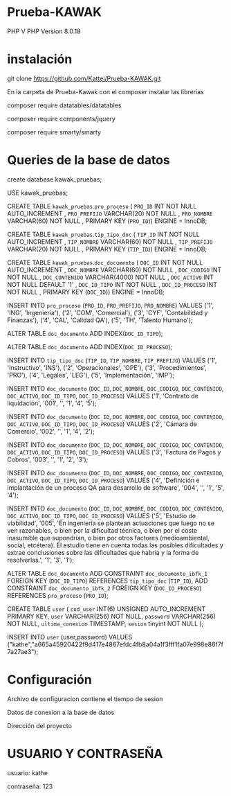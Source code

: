 # Prueba-KAWAK


PHP V PHP Version 8.0.18

# instalación

git clone https://github.com/Kattei/Prueba-KAWAK.git

En la carpeta de Prueba-Kawak con el composer instalar las librerias

composer require datatables/datatables

composer require components/jquery

composer require smarty/smarty


# Queries de la base de datos

create database kawak_pruebas;

USE kawak_pruebas;

CREATE TABLE `kawak_pruebas`.`pro_proceso` ( `PRO_ID` INT NOT NULL AUTO_INCREMENT ,  `PRO_PREFIJO` VARCHAR(20) NOT NULL ,  `PRO_NOMBRE` VARCHAR(60) NOT NULL ,    PRIMARY KEY  (`PRO_ID`)) ENGINE = InnoDB;

CREATE TABLE `kawak_pruebas`.`tip_tipo_doc` ( `TIP_ID` INT NOT NULL AUTO_INCREMENT ,  `TIP_NOMBRE` VARCHAR(60) NOT NULL ,  `TIP_PREFIJO` VARCHAR(20) NOT NULL ,    PRIMARY KEY  (`TIP_ID`)) ENGINE = InnoDB;

CREATE TABLE `kawak_pruebas`.`doc_documento` ( `DOC_ID` INT NOT NULL AUTO_INCREMENT ,  `DOC_NOMBRE` VARCHAR(60) NOT NULL ,  `DOC_CODIGO` INT NOT NULL ,  `DOC_CONTENIDO` VARCHAR(4000) NOT NULL ,  `DOC_ACTIVO` INT NOT NULL DEFAULT '1' ,  `DOC_ID_TIPO` INT NOT NULL ,  `DOC_ID_PROCESO` INT NOT NULL ,    PRIMARY KEY  (`DOC_ID`)) ENGINE = InnoDB;

INSERT INTO `pro_proceso` (`PRO_ID`, `PRO_PREFIJO`, `PRO_NOMBRE`) VALUES ('1', 'ING', 'Ingeniería'), ('2', 'COM', 'Comercial'), ('3', 'CYF', 'Contabilidad y Finanzas'), ('4', 'CAL', 'Calidad QA'), ('5', 'TH', 'Talento Humano');

ALTER TABLE `doc_documento` ADD INDEX(`DOC_ID_TIPO`);

ALTER TABLE `doc_documento` ADD INDEX(`DOC_ID_PROCESO`);

INSERT INTO `tip_tipo_doc` (`TIP_ID`, `TIP_NOMBRE`, `TIP_PREFIJO`) VALUES ('1', 'Instructivo', 'INS'), ('2', 'Operacionales', 'OPE'), ('3', 'Procedimientos', 'PRO'), ('4', 'Legales', 'LEG'), ('5', 'Implementación', 'IMP');

INSERT INTO `doc_documento` (`DOC_ID`, `DOC_NOMBRE`, `DOC_CODIGO`, `DOC_CONTENIDO`, `DOC_ACTIVO`, `DOC_ID_TIPO`, `DOC_ID_PROCESO`) VALUES ('1', 'Contrato de liquidación', '001', '', '1', '4', '5');

INSERT INTO `doc_documento` (`DOC_ID`, `DOC_NOMBRE`, `DOC_CODIGO`, `DOC_CONTENIDO`, `DOC_ACTIVO`, `DOC_ID_TIPO`, `DOC_ID_PROCESO`) VALUES ('2', 'Cámara de Comercio', '002', '', '1', '4', '2');

INSERT INTO `doc_documento` (`DOC_ID`, `DOC_NOMBRE`, `DOC_CODIGO`, `DOC_CONTENIDO`, `DOC_ACTIVO`, `DOC_ID_TIPO`, `DOC_ID_PROCESO`) VALUES ('3', 'Factura de Pagos y Cobros', '003', '', '1', '2', '3');

INSERT INTO `doc_documento` (`DOC_ID`, `DOC_NOMBRE`, `DOC_CODIGO`, `DOC_CONTENIDO`, `DOC_ACTIVO`, `DOC_ID_TIPO`, `DOC_ID_PROCESO`) VALUES ('4', 'Definición e implantación de un proceso QA para desarrollo de software', '004', '', '1', '5', '4');

INSERT INTO `doc_documento` (`DOC_ID`, `DOC_NOMBRE`, `DOC_CODIGO`, `DOC_CONTENIDO`, `DOC_ACTIVO`, `DOC_ID_TIPO`, `DOC_ID_PROCESO`) VALUES ('5', 'Estudio de viabilidad', '005', 'En ingeniería se plantean actuaciones que luego no se ven razonables, o bien por la dificultad técnica, o bien por el coste inasumible que supondrían, o bien por otros factores (medioambiental, social, etcétera). El estudio tiene en cuenta todas las posibles dificultades y extrae conclusiones sobre las dificultades que habría y la forma de resolverlas.', '1', '3', '1');


ALTER TABLE `doc_documento`
  ADD CONSTRAINT `doc_documento_ibfk_1` FOREIGN KEY (`DOC_ID_TIPO`) REFERENCES `tip_tipo_doc` (`TIP_ID`),
  ADD CONSTRAINT `doc_documento_ibfk_2` FOREIGN KEY (`DOC_ID_PROCESO`) REFERENCES `pro_proceso` (`PRO_ID`);

CREATE TABLE `user` (
`cod_user` INT(6) UNSIGNED AUTO_INCREMENT PRIMARY KEY,
`user` VARCHAR(256) NOT NULL,
`password` VARCHAR(256) NOT NULL,
`ultima_conexion` TIMESTAMP,
`sesion` tinyint NOT NULL
);

INSERT INTO `user` (user,password) VALUES ("kathe","a665a45920422f9d417e4867efdc4fb8a04a1f3fff1fa07e998e86f7f7a27ae3");


# Configuración

Archivo de configuracion contiene el tiempo de sesion 

Datos de conexion a la base de datos

Dirección del proyecto


# USUARIO Y CONTRASEÑA

usuario:  kathe

contraseña: 123


